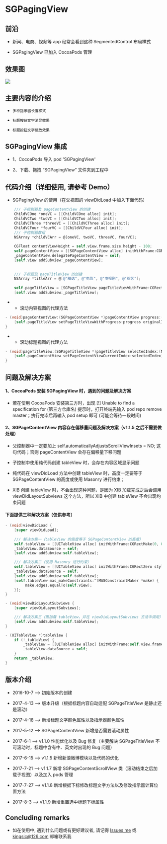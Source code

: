 
# SGPagingView


## 前沿

* 新闻、电商、视频等 app 经常会看到这种 SegmentedControl 布局样式

* SGPagingView 已加入 CocoaPods 管理


## 效果图

![](https://github.com/kingsic/SGPagingView/raw/master/Gif/sorgle.gif) 


## 主要内容的介绍

* `多种指示器长度样式`<br>

* `标题按钮文字渐显效果`<br>

* `标题按钮文字缩放效果`<br>


## SGPagingView 集成

* 1、CocoaPods 导入 pod 'SGPagingView'

* 2、下载、拖拽 “SGPagingView” 文件夹到工程中


## 代码介绍（详细使用, 请参考 Demo）

* SGPagingView 的使用（在父视图的 viewDidLoad 中加入下面代码）

```Objective-C
    /// 子控制器及 pageContentView 的创建
    ChildVCOne *oneVC = [[ChildVCOne alloc] init];
    ChildVCTwo *twoVC = [[ChildVCTwo alloc] init];
    ChildVCThree *threeVC = [[ChildVCThree alloc] init];
    ChildVCFour *fourVC = [[ChildVCFour alloc] init];
    /// 子控制器数组
    NSArray *childVCArr = @[oneVC, twoVC, threeVC, fourVC];
    
    CGFloat contentViewHeight = self.view.frame.size.height - 108;
    self.pageContentView = [[SGPageContentView alloc] initWithFrame:CGRectMake(0, 108, self.view.frame.size.width, contentViewHeight) parentVC:self childVCs:childVCArr];
    _pageContentView.delegatePageContentView = self;
    [self.view addSubview:_pageContentView];
    
    
    /// 子标题及 pageTitleView 的创建
    NSArray *titleArr = @[@"精选", @"电影", @"电视剧", @"综艺"];
    
    self.pageTitleView = [SGPageTitleView pageTitleViewWithFrame:CGRectMake(0, 64, self.view.frame.size.width, 44) delegate:self titleNames:titleArr];
    [self.view addSubview:_pageTitleView];
```

* * 滚动内容视图的代理方法

```Objective-C
- (void)pageContentView:(SGPageContentView *)pageContentView progress:(CGFloat)progress originalIndex:(NSInteger)originalIndex targetIndex:(NSInteger)targetIndex {
    [self.pageTitleView setPageTitleViewWithProgress:progress originalIndex:originalIndex targetIndex:targetIndex];
}
```

* * 滚动标题视图的代理方法

```Objective-C
- (void)pageTitleView:(SGPageTitleView *)pageTitleView selectedIndex:(NSInteger)selectedIndex {
    [self.pageContentView setPageCententViewCurrentIndex:selectedIndex];
}
```


## 问题及解决方案

#### 1、CocoaPods 安装 SGPagingView 时，遇到的问题及解决方案

* 若在使用 CocoaPods 安装第三方时，出现 [!] Unable to find a specification for (第三方仓库名) 提示时，打开终端先输入 pod repo remove master；执行完毕后再输入 pod setup 即可 (可能会等待一段时间)

#### 2、SGPageContentView 内容存在偏移量问题及解决方案（v1.1.5 之后不需要做处理）

* 父控制器中一定要加上 self.automaticallyAdjustsScrollViewInsets = NO; 这句代码；否则 pageContentView 会存在偏移量下移问题

* 子控制中使用纯代码创建 tableView 时，会存在内容区域显示问题

* 纯代码在 viewDidLoad 方法中创建 tableView 时，高度一定要等于 SGPageContentView 的高度或使用 Masonry 进行约束；

* XIB 创建 tableView 时，不会出现这种问题，是因为 XIB 加载完成之后会调用 viewDidLayoutSubviews 这个方法，所以 XIB 中创建 tableView 不会出现约束问题

#### 下面提供三种解决方案（仅供参考）

```Objective-C
- (void)viewDidLoad {
    [super viewDidLoad];
    
    /// 解决方案一（tableView 的高度等于 SGPageContentView 的高度）
    self.tableView = [[UITableView alloc] initWithFrame:CGRectMake(0, 0, self.view.frame.size.width, self.view.frame.size.height - 108) style:UITableViewStylePlain];
    _tableView.dataSource = self;
    [self.view addSubview:self.tableView];

    /// 解决方案二（使用 Masonry 进行约束）
    self.tableView = [[UITableView alloc] initWithFrame:CGRectZero style:UITableViewStylePlain];
    _tableView.dataSource = self;
    [self.view addSubview:self.tableView];
    [self.tableView mas_makeConstraints:^(MASConstraintMaker *make) {
         make.edges.equalTo(self.view);
    }];
}
```

```Objective-C
- (void)viewDidLayoutSubviews {
    [super viewDidLayoutSubviews];

    /// 解决方案三（懒加载 tableView，并在 viewDidLayoutSubviews 方法中调用）
    [self.view addSubview:self.tableView];
}
```

```Objective-C
- (UITableView *)tableView {
    if (!_tableView) {
        _tableView = [[UITableView alloc] initWithFrame:self.view.frame style:UITableViewStylePlain];
        _tableView.dataSource = self;
    }
    return _tableView;
}
```


## 版本介绍

* 2016-10-7 --> 初始版本的创建

* 2017-4-13 --> 版本升级（根据标题内容自动适配 SGPageTitleView 是静止还是滚动）

* 2017-4-18 --> 新增标题文字颜色属性以及指示器颜色属性

* 2017-5-12 --> SGPageContentView 新增是否需要滚动属性

* 2017-6-1 --> v1.1.0 性能优化以及 Bug 修复（主要解决 SGPageTitleView 不可滚动时，标题中含有中、英文时出现的 Bug 问题）

* 2017-6-15 --> v1.1.5 新增新浪微博模块以及代码的优化

* 2017-7-21 --> v1.1.7 新增 SGPageContentScrollView 类（滚动结束之后加载子视图）以及加入 pods 管理

* 2017-7-27 --> v1.1.8 新增根据下标修改标题文字方法以及修改指示器计算位置方法

* 2017-8-3 --> v1.1.9 新增重置选中标题下标属性


## Concluding remarks

* 如在使用中, 遇到什么问题或有更好建议者, 请记得 [Issues me](https://github.com/kingsic/SGPagingView/issues) 或 kingsic@126.com 邮箱联系我

